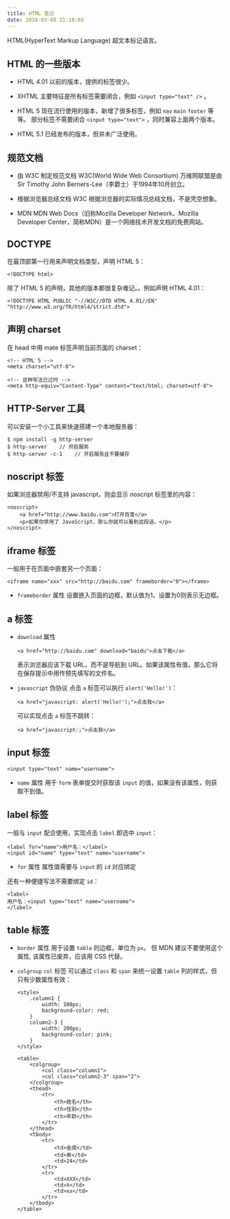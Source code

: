 ```yaml
---
title: HTML 笔记
date: 2018-03-08 21:18:03
---
```


HTML(HyperText Markup Language) 超文本标记语言。

## HTML 的一些版本

- HTML 4.01
    以前的版本，提供的标签很少。

- XHTML
    主要特征是所有标签需要闭合，例如 `<input type="text" />` 。

- HTML 5
    现在流行使用的版本，新增了很多标签，例如 `nav` `main` `footer` 等等。
    部分标签不需要闭合 `<input type="text">` ，同时兼容上面两个版本。

- HTML 5.1
    已经发布的版本，但并未广泛使用。


## 规范文档

- 由 W3C 制定规范文档
    W3C(World Wide Web Consortium) 万维网联盟是由 Sir Timothy John Berners-Lee（李爵士）于1994年10月创立。

- 根据浏览器总结文档
    W3C 根据浏览器的实际情况总结文档，不是凭空想象。

- MDN
    MDN Web Docs（旧称Mozilla Developer Network、Mozilla Developer Center，简称MDN）是一个网络技术开发文档的免费网站。


## DOCTYPE

在最顶部第一行用来声明文档类型，声明 HTML 5：
```
<!DOCTYPE html>
```
除了 HTML 5 的声明，其他的版本都很复杂难记。。例如声明 HTML 4.01：
```
<!DOCTYPE HTML PUBLIC "-//W3C//DTD HTML 4.01//EN" "http://www.w3.org/TR/html4/strict.dtd">
```


## 声明 charset

在 head 中用 mate 标签声明当前页面的 charset：
```
<!-- HTML 5 -->
<meta charset="utf-8">
```
```
<!-- 这种写法已过时 -->
<meta http-equiv="Content-Type" content="text/html; charset=utf-8">
```


## HTTP-Server 工具

可以安装一个小工具来快速搭建一个本地服务器：
```
$ npm install -g http-server
$ http-server    // 开启服务
$ http-server -c-1    // 开启服务且不要缓存
```


## noscript 标签

如果浏览器禁用/不支持 javascript，则会显示 noscript 标签里的内容：
```
<noscript>
    <a href="http://www.baidu.com">打开百度</a>
    <p>如果你禁用了 JavaScript，那么你就可以看到这段话。</p>
</noscript>
```


## iframe 标签

一般用于在页面中嵌套另一个页面：
```
<iframe name="xxx" src="http://baidu.com" frameborder="0"></frame>
```

- `frameborder` 属性
    设置嵌入页面的边框，默认值为1，设置为0则表示无边框。


## a 标签

- `download` 属性
    ```
    <a href="http://baidu.com" download="baidu">点击下载</a>
    ```
    表示浏览器应该下载 URL，而不是导航到 URL。如果该属性有值，那么它将在保存提示中用作预先填写的文件名。

- `javascript` 伪协议
    点击 `a` 标签可以执行 `alert('Hello!')`：
    ```
    <a href="javascript: alert('Hello!');">点击我</a>
    ```
    可以实现点击 `a` 标签不跳转：
    ```
    <a href="javascript:;">点击我</a>
    ```


## input 标签

```
<input type="text" name="username">
```

- `name` 属性
    用于 `form` 表单提交时获取该 `input` 的值，如果没有该属性，则获取不到值。


## label 标签

一般与 `input` 配合使用，实现点击 `label` 即选中 `input`：
```
<label for="name">用户名：</label>
<input id="name" type="text" name="username">
```

- `for` 属性
    属性值需要与 `input` 的 `id` 对应绑定

还有一种便捷写法不需要绑定 `id`：
```
<label>
用户名：<input type="text" name="username">
</label>
```

## table 标签

- `border` 属性
    用于设置 `table` 的边框，单位为 `px`。
    但 MDN 建议不要使用这个属性, 该属性已废弃，应该用 CSS 代替。

-  `colgroup` `col` 标签
    可以通过 `class` 和 `span` 来统一设置 `table` 列的样式，但只有少数属性有效：
    ```
    <style>
        .column1 {
            width: 100px;
            background-color: red;
        }
        column2-3 {
            width: 200px;
            background-color: pink;
        }
    </style>
    ```
    ```
    <table>
        <colgroup>
            <col class="column1">
            <col class="column2-3" span="2">
        </colgroup>
        <thead>
            <tr>
                <th>姓名</th>
                <th>性别</th>
                <th>年龄</th>
            </tr>
        </thead>
        <tbody>
            <tr>
                <td>金成</td>
                <td>男</td>
                <td>24</td>
            </tr>
            <tr>
                <td>XXX</td>
                <td>X</td>
                <td>xx</td>
            </tr>
        </tbody>
    </table>
    ```